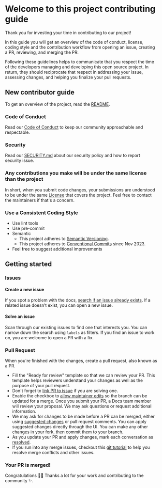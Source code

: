 # Welcome to this project contributing guide

Thank you for investing your time in contributing to our project!

In this guide you will get an overview of the code of conduct, license, coding style and the contribution workflow from opening an issue, creating a PR, reviewing, and merging the PR.

Following these guidelines helps to communicate that you respect the time of the developers managing and developing this open source project. In return, they should reciprocate that respect in addressing your issue, assessing changes, and helping you finalize your pull requests.

## New contributor guide

To get an overview of the project, read the [README](README.md).

### Code of Conduct

Read our [Code of Conduct](./.github/CODE_OF_CONDUCT.md) to keep our community approachable and respectable.

### Security

Read our [SECURITY.md](./SECURITY.md) about our security policy and how to report security issue.

### Any contributions you make will be under the same license than the project

In short, when you submit code changes, your submissions are understood to be under the same [License](./LICENSE.md) that covers the project. Feel free to contact the maintainers if that's a concern.

### Use a Consistent Coding Style

* Use lint tools
* Use pre-commit
* Semantic
  * This project adheres to [Semantic Versioning](https://semver.org/spec/v2.0.0.html).
  * This project adheres to [Conventional Commits](https://www.conventionalcommits.org/en/v1.0.0/) since Nov 2023.
* Feel free to suggest additional improvements

## Getting started

### Issues

#### Create a new issue

If you spot a problem with the docs, [search if an issue already exists](https://docs.github.com/en/github/searching-for-information-on-github/searching-on-github/searching-issues-and-pull-requests#search-by-the-title-body-or-comments). If a related issue doesn't exist, you can open a new issue.

#### Solve an issue

Scan through our existing issues to find one that interests you. You can narrow down the search using `labels` as filters. If you find an issue to work on, you are welcome to open a PR with a fix.

### Pull Request

When you're finished with the changes, create a pull request, also known as a PR.
- Fill the "Ready for review" template so that we can review your PR. This template helps reviewers understand your changes as well as the purpose of your pull request.
- Don't forget to [link PR to issue](https://docs.github.com/en/issues/tracking-your-work-with-issues/linking-a-pull-request-to-an-issue) if you are solving one.
- Enable the checkbox to [allow maintainer edits](https://docs.github.com/en/github/collaborating-with-issues-and-pull-requests/allowing-changes-to-a-pull-request-branch-created-from-a-fork) so the branch can be updated for a merge.
Once you submit your PR, a Docs team member will review your proposal. We may ask questions or request additional information.
- We may ask for changes to be made before a PR can be merged, either using [suggested changes](https://docs.github.com/en/github/collaborating-with-issues-and-pull-requests/incorporating-feedback-in-your-pull-request) or pull request comments. You can apply suggested changes directly through the UI. You can make any other changes in your fork, then commit them to your branch.
- As you update your PR and apply changes, mark each conversation as [resolved](https://docs.github.com/en/github/collaborating-with-issues-and-pull-requests/commenting-on-a-pull-request#resolving-conversations).
- If you run into any merge issues, checkout this [git tutorial](https://github.com/skills/resolve-merge-conflicts) to help you resolve merge conflicts and other issues.

### Your PR is merged!

Congratulations :tada::tada:
Thanks a lot for your work and contributing to the community :sparkles:.


<!-- Template references -->
<!--
https://docs.github.com/en/communities/setting-up-your-project-for-healthy-contributions/setting-guidelines-for-repository-contributors
https://github.com/github/docs/blob/main/CONTRIBUTING.md
https://github.com/nayafia/contributing-template/blob/master/CONTRIBUTING-template.md
https://gist.github.com/briandk/3d2e8b3ec8daf5a27a62
https://mozillascience.github.io/working-open-workshop/contributing/
-->
